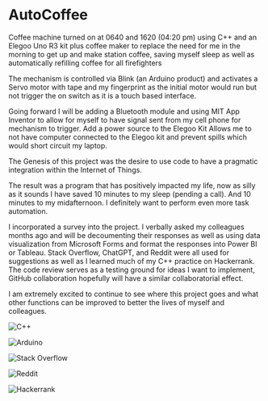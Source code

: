 # AutoCoffee
Coffee machine turned on at 0640 and 1620 (04:20 pm) using C++ and an Elegoo Uno R3 kit plus coffee maker to replace the need for me in the morning to get up and make station coffee, saving myself sleep as well as automatically refilling coffee for all firefighters


The mechanism is controlled via Blink (an Arduino product) and activates a Servo motor with tape and my fingerprint as the initial motor would run but not trigger the on switch as it is a touch based interface.


Going forward I will be adding a Bluetooth module and using MIT App Inventor to allow for myself to have signal sent from my cell phone for mechanism to trigger.
Add a power source to the Elegoo Kit
Allows me to not have computer connected to the Elegoo kit and prevent spills which would short circuit my laptop.


The Genesis of this project was the desire to use code to have a pragmatic integration within the Internet of Things. 

The result was a program that has positively impacted my life, now as silly as it sounds I have saved 10 minutes to my sleep (pending a call). And 10 minutes to my midafternoon. I definitely want to perform even more task automation.


I incorporated a survey into the project. I verbally asked my colleagues months ago and will be decoumenting their responses as well as using data visualization from Microsoft Forms and format the responses into Power BI or Tableau. Stack Overflow, ChatGPT, and Reddit were all used for suggestions as well as I learned much of my C++ practice on Hackerrank. The code review serves as a testing ground for ideas I want to implement, GitHub collaboration hopefully will have a similar collaboratorial effect. 

I am extremely excited to continue to see where this project goes and what other functions can be improved to better the lives of myself and colleagues.


![C++](https://img.shields.io/badge/c++-%2300599C.svg?style=for-the-badge&logo=c%2B%2B&logoColor=white) 


![Arduino](https://img.shields.io/badge/-Arduino-00979D?style=for-the-badge&logo=Arduino&logoColor=white)


![Stack Overflow](https://img.shields.io/badge/-Stackoverflow-FE7A16?style=for-the-badge&logo=stack-overflow&logoColor=white) 


![Reddit](https://img.shields.io/badge/Reddit-%23FF4500.svg?style=for-the-badge&logo=Reddit&logoColor=white)


![Hackerrank](https://img.shields.io/badge/-Hackerrank-2EC866?style=for-the-badge&logo=HackerRank&logoColor=white)
